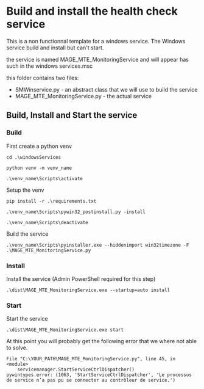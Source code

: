 # Build and install the health check service

This is a non functionnal template for a windows service. The Windows service build and install but can't start.

the service is named MAGE_MTE_MonitoringService and will appear has such in the windows services.msc

this folder contains two files:
- SMWinservice.py - an abstract class that we will use to build the service
- MAGE_MTE_MonitoringService.py - the actual service


## Build, Install and Start the service

### Build

First create a python venv


```
cd .\windowsServices
```

```
python venv -m venv_name
```

```
.\venv_name\Scripts\activate
```

Setup the venv

```
pip install -r .\requirements.txt
```

```
.\venv_name\Scripts\pywin32_postinstall.py -install
```

```
.\venv_name\Scripts\deactivate
```

Build the service
```
.\venv_name\Scripts\pyinstaller.exe --hiddenimport win32timezone -F .\MAGE_MTE_MonitoringService.py
```

### Install

Install the service (Admin PowerShell required for this step)

```
.\dist\MAGE_MTE_MonitoringService.exe --startup=auto install
```
### Start

Start the service
```
.\dist\MAGE_MTE_MonitoringService.exe start
```
At this point you will probably get the following error that we where not able to solve.
```
File "C:\YOUR_PATH\MAGE_MTE_MonitoringService.py", line 45, in <module>
    servicemanager.StartServiceCtrlDispatcher()
pywintypes.error: (1063, 'StartServiceCtrlDispatcher', 'Le processus de service n’a pas pu se connecter au contrôleur de service.')
```